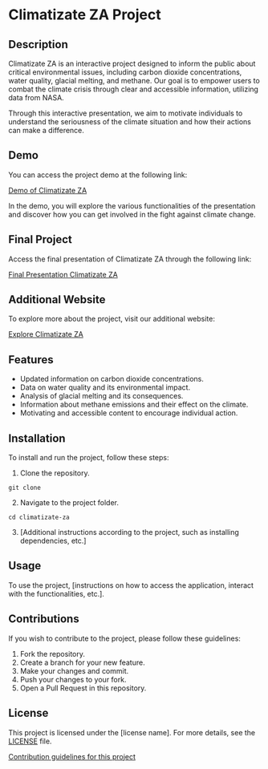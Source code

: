 # Climatizate ZA Project

## Description

Climatizate ZA is an interactive project designed to inform the public about critical environmental issues, including carbon dioxide concentrations, water quality, glacial melting, and methane. Our goal is to empower users to combat the climate crisis through clear and accessible information, utilizing data from NASA.

Through this interactive presentation, we aim to motivate individuals to understand the seriousness of the climate situation and how their actions can make a difference.

## Demo

You can access the project demo at the following link:

[Demo of Climatizate ZA](https://drive.google.com/drive/folders/1teFvI8a9PhVKcsr9Pgj0k3DMjNwrC2y6?usp=sharing)

In the demo, you will explore the various functionalities of the presentation and discover how you can get involved in the fight against climate change.

## Final Project
Access the final presentation of Climatizate ZA through the following link:

[Final Presentation Climatizate ZA](https://view.genially.com/6702efbf84539aac21991581/interactive-content-climatizate-za)

## Additional Website
To explore more about the project, visit our additional website:

[Explore Climatizate ZA](https://view.genially.com/6702efbf84539aac21991581/interactive-content-climatizate-za)

## Features

- Updated information on carbon dioxide concentrations.
- Data on water quality and its environmental impact.
- Analysis of glacial melting and its consequences.
- Information about methane emissions and their effect on the climate.
- Motivating and accessible content to encourage individual action.

## Installation

To install and run the project, follow these steps:

1. Clone the repository.
```
git clone
```
2. Navigate to the project folder.
```
cd climatizate-za
```
3. [Additional instructions according to the project, such as installing dependencies, etc.]

## Usage

To use the project, [instructions on how to access the application, interact with the functionalities, etc.].

## Contributions

If you wish to contribute to the project, please follow these guidelines:

1. Fork the repository.
2. Create a branch for your new feature.
3. Make your changes and commit.
4. Push your changes to your fork.
5. Open a Pull Request in this repository.

## License

This project is licensed under the [license name]. For more details, see the [LICENSE](LICENSE) file.

[Contribution guidelines for this project](docs/CONTRIBUTING.md)
